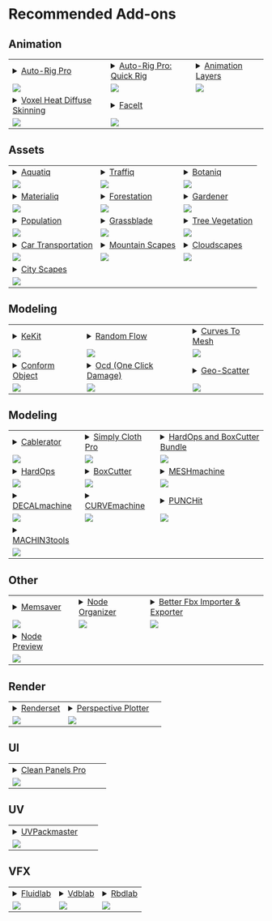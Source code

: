 # Recommended Add-ons
## Animation
| | | |
|---|---|---|
|  <details><summary>[Auto-Rig Pro](https://blendermarket.com/products/auto-rig-pro?ref=1462)</summary>Auto-Rig Pro is an addon for Blender to rig characters, retarget animations, and provide Fbx/Gltf export, with settings for Unity, Unreal Engine, Godot.</details> | <details><summary>[Auto-Rig Pro: Quick Rig](https://blendermarket.com/products/auto-rig-pro-quick-rig?ref=1462)</summary>Quick Rig turns rapidly any skeleton + mesh into a full Auto-Rig Pro armature with controllers ready for animation, including weights preservation, IK-FK generation, animation support.</details> | <details><summary>[Animation Layers](https://blendermarket.com/products/animation-layers?ref=1462)</summary>Edit your animation or mocap data quickly using a standard animation layers UI and workflow directly in your 3D viewport with an extra layers functionality.</details>  |
|  [![](https://d1231c29xbpffx.cloudfront.net/store/product/126738/image/largef-42f6406879e3062550334fabb9c59557.jpg?Expires=1720168181&Signature=XFH9bZwU3UU47GeEfg4bN2PXWiMqpArsn5VxzknNDznd2XEf24xce5E1dBCh1mpBHdwCY6FcTsU5U7yHkcqSILgRcENP5cJj-wBESjJvsUpO4qE8mX9ufXaB-szNdrk~GqhsOXA8ytzj6zoBD7knl4Ok8mVMcnqxZnao6zE0FsjxbRssuVi~PWVPUwZJ5Pns-xIU2opro3ogzw7dQkeUPkQITCthqXGH~u0d6TFlC4ac~MZd9i95ZVEwuU9Qkg4Kk3oPhSCTBdJ1M8KZFNekzPIujlhxR2vt8Wg0TrxO4N2FozUlHK3r~yM8HKC4b6ZnMIY0dCZH200yF2dSDtOMiA__&Key-Pair-Id=APKAIN6COYBF3ZQW7OQQ)](https://blendermarket.com/products/auto-rig-pro?ref=1462) | [![](https://d1231c29xbpffx.cloudfront.net/store/product/161882/image/6cd57bacdf890691c81904aa7fe63256.jpg?Expires=1720168183&Signature=Qjf2D6RKn1yLtr6EH9CAwmfj3i9h2X8i~o-uLu6KZW3pkoyhjVsZvCIWsyrpwPe7qv32xBrgHOO30yy4r8uAR2D3tfFN1bSnWIvmFWGaUT7kzJ2Z44wdGTuOdTQbkLiF8hU~KH5Xjh4LWKt9HPbv8AeB1-RVkxR2jCVZn4Fg6pPy1JEc~9IiTDHrzVS8tb76vYgLZumI776GqEmkMPh0F9YCzhlmW0lpHSgF68OsaesLop58HofZQwnr3CTsZE2ROhiYNGGdI2iQOHTEZY~UhPm2R9xqw6hLTMDUSQefvWRcEL5tCSsbMX9eks8jqj2hsmLJESYh~bzs1O-3pOhgLQ__&Key-Pair-Id=APKAIN6COYBF3ZQW7OQQ)](https://blendermarket.com/products/auto-rig-pro-quick-rig?ref=1462) | [![](https://d1231c29xbpffx.cloudfront.net/store/product/158788/image/49beb35ffb5efb627c7933b5aafd671b.jpg?Expires=1720169700&Signature=D8jtTo4CdrKAZSAZwpWTFbAMvWreumsCylemwK8J7MuH8Ms9IwtIBPWHJNSX2B8veQTxzAOQMlUR42nXjqyFLkiGtnpmLutLHnfFSIizzX6d~PDe9WkAiV1fg3Mvi-AOBEAm4-f6Wu~qUbpDCg-3DXfzZxxl1OTyJTXfssVK2uWDBRcQZ0BJrc2M0qqWRH68dKfH4iFtRqoJTqyssqfUKo3yCcTkma0i1rr3~baB~eDIddeGi2QuKO0tBAOE3hrIPyCrCUxHqVaDg~8y-gEk7SQhdY-BBUdAZwY3VggA78xv4mdR6PTgoFQIJuQpjS15BSctlW1E40t9RoBWOWqI4A__&Key-Pair-Id=APKAIN6COYBF3ZQW7OQQ)](https://blendermarket.com/products/animation-layers?ref=1462)  |
|  <details><summary>[Voxel Heat Diffuse Skinning](https://blendermarket.com/products/voxel-heat-diffuse-skinning?ref=1462)</summary>Skinning add-on for generating perfect vertex weights.</details> | <details><summary>[FaceIt](https://blendermarket.com/products/faceit?ref=1462)</summary>Faceit is an all-in-one facial rigging, motion capture and animation add-on.</details> | |
|  [![](https://d1231c29xbpffx.cloudfront.net/store/product/151551/image/largef-2c817681401660b6e3b02ff9c49c9e70.png?Expires=1720246915&Signature=hryTGbx~9LROzoMu~A6F9GHtbotQWGPtnMaLl15Mz6sUayJ-QYHPybNFdOoV8k4DDAkySSvIv7NXRIeYcCFelL37rOYgpiBulesedOoSbHZOvQIyISLUtvuG7ZRs4T7oet~W9-ornrYsJX7kD~mQJK9RZ72OpICnfFud~oNk0OK9dai8Qh5Cu6LYh7ZJ8GZTZjUJ-riNI95gqsUnw1BuzvRVXimESV6-Wj71Ieg1PVLeTdjujnZoBAKeLBp66EN8~pPiY8OLv3~qGumMx8V63OhuGzLpx3oN1f112Idt9nUEVQqgbkO3yJCxxqn0IMSNo-mevUYQ09w6AwYAIRoy9g__&Key-Pair-Id=APKAIN6COYBF3ZQW7OQQ)](https://blendermarket.com/products/voxel-heat-diffuse-skinning?ref=1462) | [![](https://d1231c29xbpffx.cloudfront.net/store/product/159940/image/e84f95ec14293d6f9bea45296f4a9971.png?Expires=1720417792&Signature=NjXQBMMR-geu~evnhGf--PmwFI-LqQ4NqQwfbEBE2VLeypKl0M5xt2nfnKNP4Q2xPRGwVCaOJQcnDYwpOtiDbhEDRCaM1OFFjiH5VTsw23dodO96aJlZnVi-q22lpNegdgmwwgYH1WKcHoX3zsaKjpPknU9O7OAosl8onsbUbrXMWLF4AvTRwlGzLgMWWnC3PJNTDCybJWPCLJgw6IxF8hMDOw9kLM6Xo0l6V2loc5QzpNQYBixf93CojwCL8gqPsy35V~-NnpPAoT-ptZmBvNeFydTQbIZG6xNU8eh1v4DRe0C1YwQhTf0iCqS-kHvcre-JjXYeJx~yYq9UbAoMAA__&Key-Pair-Id=APKAIN6COYBF3ZQW7OQQ)](https://blendermarket.com/products/faceit?ref=1462) | |

## Assets
| | | |
|---|---|---|
|  <details><summary>[Aquatiq](https://blendermarket.com/products/aquatiq-water-library?ref=1462)</summary>Add water effects to your scene super quickly with Aquatiq.</details> | <details><summary>[Traffiq](https://blendermarket.com/products/car-library-traffiq-vehicles-for-blender?ref=1462)</summary>Car Library - Rigged Cars, Contemporary Cars, Old Cars.</details> | <details><summary>[Botaniq](https://blendermarket.com/products/botaniq-trees?ref=1462)</summary>Tree library botaniq is an ever-expanding library of optimized & realistic 3D vegetation - mostly trees and grass.</details>  |
|  [![](https://d1231c29xbpffx.cloudfront.net/store/product/175272/image/c6f46049e682307dae60be266e2c6687.jpg?Expires=1720166901&Signature=Q2r1yI-mAiOxoohYTsirnUlQv3kodCW69xgavMWN8SrfRXws~S7DTiGwVDIp53RspactK7MerLdHl~B3SbQddNwItE41xkaet-ukSpbEsYatJscxKIsM0cVpNpcSCIdDi3Fh1l4WRM7Cr~79kK77p~RU~EW2TTMl9nTNShRHrDsTdjcXVgypOiXfVbo0iMd3SbrjpxD4Jpodz9hDpQ1R38ljk67jU8vzox5W~uz-jqgUo0MCMs1LTVI6-UKnHEjhPC3UmdZhYVmNYNH7LoNMu-qtntEZaaphvRp0kilPRIu3920kWwWzYsb-DycLtuUAEZ6WldFs3~QfsXF-eQDFFQ__&Key-Pair-Id=APKAIN6COYBF3ZQW7OQQ)](https://blendermarket.com/products/aquatiq-water-library?ref=1462) | [![](https://d1231c29xbpffx.cloudfront.net/store/product/158971/image/80eb8fcd651118ff61f143eed3fd5e50.jpg?Expires=1720166903&Signature=cYLrmi-dLv-rkUKk4HR5CFt2L-myBz2Z1bANoj4e7x4QoCoiNBy4-VWO9qtPe~~4-xCbabnVzhnYGQlO0hMF8xH3d~a8learFtxfDaqPkAET8b~SSk4HGBJp-WPYMqFZVorlZhK9bx94cO-QsTQXH1XbXLQlunq7ZB119KaMxm4waNr5Wms3egAX4QyluMUK4XCTEZ53RbQMZ~VMvU3IhatKto0CCNje1pzcxKntRUt1kGC168mnl2AoYOUTroJQkJivYjPzBXlmcrBy5r-BFzGAywNmA8BxnEdfCnAV2DED3qhtPyWp4jerxGdg9gys7F01ImR~YEq0Sj18oIUWIg__&Key-Pair-Id=APKAIN6COYBF3ZQW7OQQ)](https://blendermarket.com/products/car-library-traffiq-vehicles-for-blender?ref=1462) | [![](https://d1231c29xbpffx.cloudfront.net/store/product/155360/image/b960f6328863c58425eb7c365e6fe000.jpg?Expires=1720166920&Signature=BWHHGUx1jHjNVU~MXuDavMBuR~Ri3pO-HlZNPzqOVC119Ed6HCBkz0Mdmw~pa65z8zCc~uymkVcdIjIZ7NbJtWIUNB0vV8pYIWidbeQZJWxU6qw1d8tGiaYMxRpVcg83NOxA1RlME9khwtKWXAIiJGjXaHMmRGVoyGs2oerDeyR2L~h5StstV~qvCiDGdXK6z70X4K1HBt-AEIV8DS7oAVkoA5no6qiDRlxrEbBHurYir102VM4bp5ruv80IsaDbfJGRv-b6OyRF2Sq-2WMGVZJgCwPxm9GRsLTq3sK~5H7hLKrTr4PIS8gH1gPCmWGGrWHnlkuVZ3geA~VmKvDvlw__&Key-Pair-Id=APKAIN6COYBF3ZQW7OQQ)](https://blendermarket.com/products/botaniq-trees?ref=1462)  |
|  <details><summary>[Materialiq](https://blendermarket.com/products/materialiq?ref=1462)</summary>370+ adjustable materials. 12 categories.</details> | <details><summary>[Forestation](https://blendermarket.com/products/forestation?ref=1462)</summary>Forestation addon for Blender is a production tool for designers, CGartist, archviz artists and many others. A large selection of 3D scanned trees is available.</details> | <details><summary>[Gardener](https://blendermarket.com/products/gardener?ref=1462)</summary>Gardener is the new essential tool to create photorealistic bushes, hedges, and shrubs in 1 click! </details>  |
|  [![](https://d1231c29xbpffx.cloudfront.net/store/product/153769/image/14fb59e2ade93b80e3aaeabd758b3808.jpg?Expires=1720166923&Signature=QzVvHlErPTN5qrTa8YD7-I7TyCavydb15VFun89j9N85HSwLrv0BIzHTRyAto83wf-kI2yJx3aDCajkIuSHhJzmxMGyPw80meyPwD8rh5~yflMtsvpzSzhvqOzmN1HxvgF1pk8ftYOUunwG3sNpBSZNJh4aEfxXfpDpp6pP6zFUSo6-M9ItJuU6WeLhdzTHs6iW2-jVN7tp~qOLNZvcB3UPOwzCpcj6B9RW~04evUOUN7NAnMrJmAMYMwXc9XrSzKhelVU1z3OCwa16cqRRbztEVCs9iXG0MLJJNPdR1-GzosDqhib9M-m~7u9dbMnSPoK~~XQBtv8RHgVIBYKBz-w__&Key-Pair-Id=APKAIN6COYBF3ZQW7OQQ)](https://blendermarket.com/products/materialiq?ref=1462) | [![](https://d1231c29xbpffx.cloudfront.net/store/product/175397/image/367b9c421574eb611dc26511237bb8a5.jpg?Expires=1720245833&Signature=UH6~GDbUazEFiHzGrXNfMAGoHhrKOy53bL0LO1NqD1Gzh20n8yMIwi4z3CIV1dvZtck-cpF8cBm3xiQnqQT948pnHJCcBMD8xjnWW32ChQNDGRctgrfPgfmya65YMcrK8BgBFXeO7atvZamZjvkWnvt8nm2~BD77B3KI8Eh1FLI19-hbQTd-d6PacgA6BsSSBjsiY4JRIJDpyxcl9tU9wBwn3ZgnJwghpM5WhZppw2VwcShj6TtLpYwnTYdb8f5KdM69Z4Kg4JbW-VDFu9zXfGqbZNaiiJ04KRC31oFyxzf040WCQ~PQo56I33zbkBmmxIZEhcpThQ~6EyKjBNGGTA__&Key-Pair-Id=APKAIN6COYBF3ZQW7OQQ)](https://blendermarket.com/products/forestation?ref=1462) | [![](https://d1231c29xbpffx.cloudfront.net/store/product/171066/image/2ebb96cd68d45f02e6f8f91bc19d181a.jpg?Expires=1720245834&Signature=SqrkhrsBmVVq~jmhWypZ8BDFeziZmR6u7X1ohS6B2QeKhqgnMfd33-axaVQCOHBx~38~PTQka0RacxK5U4DsUCBSg57MAmL~Ys3XSDT8jmbSTebsKRQoz~iZgf6vM3Cms1JU20yLTHR6ewBZlKXRyETjI~MUOaes2Qxj3UZxsugj-7gNrcOmhB6Uqg7rqWsY~a1joZNpvEE90MyySR6-6kDOfbN3UznOQgkrCxUB9IDm7~I0WEjKZE93BY2VmJwTVugZ8bzHxlkP-he8gNBtVfiDQlsmomUOO2mLT6yUavrDaR17PIrqE07phtabokZVNR4fCtDs-LT5YioLBOEFXQ__&Key-Pair-Id=APKAIN6COYBF3ZQW7OQQ)](https://blendermarket.com/products/gardener?ref=1462)  |
|  <details><summary>[Population](https://blendermarket.com/products/population?ref=1462)</summary>Population is a Human crowd simulator for Blender. Populate your scenes in just a few clicks!</details> | <details><summary>[Grassblade](https://blendermarket.com/products/grassblade?ref=1462)</summary>It's a complete and easy-to-use solution for designers, Archviz and CG Artists who need to create photoreal lawns, grasslands, fields or meadows with ease. </details> | <details><summary>[Tree Vegetation](https://blendermarket.com/products/vegetation-tree-addon-animation?ref=1462)</summary>Tree Vegetation is an addon for Blender, compatible with Eevee and Cycles. It contains a big library of diverse and varied plants, trees, shrubs, tropical plants, tree hedges, ornamental plants, garden plants, rock.</details>  |
|  [![](https://d1231c29xbpffx.cloudfront.net/store/product/180114/image/e7c2248a5bc513004c45d2c668ac5e42.jpg?Expires=1720245799&Signature=b5E5DZU--Ch84Efac~YA7jPrVBEoIgNUVFXjMx8cMvhYk-vQVhprt7GrAFjQoFn4rB5Fk7s1c0-Z7-Z0p~cKMAXoRuQdXJGyAhF6dJQyOFW2uCFlNMnyPQ7mbxDnY9xc8Qi6tF4K9~8OoeMddVhGkpaCl0RsaKnmwgOmeIlyjujV-Sb-ivV72U~LtGKMiFE6u2ZxlBSrWIFpwiG2vzxhj9WsEYFEJ-D5aeYPh1ftW-MuHyRI-qsAmxwI32dfiRMyTnCjAOJPDP8JYGYncLV8ZQfG5ow8rTYQrCY07jsiakwzZNoT4SXUzpLt2PdlBYfO-z6a8OAb1FZk0iHkAerphg__&Key-Pair-Id=APKAIN6COYBF3ZQW7OQQ)](https://blendermarket.com/products/population?ref=1462) | [![](https://d1231c29xbpffx.cloudfront.net/store/product/168512/image/c64a641705e4ebaabf3842332ba5d8b8.jpg?Expires=1720245800&Signature=YCG1lSXtEQgqLRz~DK4BqZ9lb89jBYxDhczW4cF52qWTDvLsyf7uXY91kckplpcBuW8v4tn-2HqsVfJzwXiqnqGQ8pwnfJAC3A0uJ57hfF3YyR3OnbJy5A4v1nUOl-itXhUb9RTgcLXsL6n0JkSpBXK~0c4wKT6SZeAAOw3ewXXAK72AjjwUQe-00hxTecf3LYo4ApFvRwpsiiyy9oZJq5a0jWSxYAdJnxTEoWwtI3ItfS7yseaY7-NM-URRpvb7yR7Gn4X3BCUX0~tBSskg3k6c8toRoYS1d~rovHwca~9wRl8y8QpmXpGiwm~dgvpnvOausyWbokQmDTj~SwwHPQ__&Key-Pair-Id=APKAIN6COYBF3ZQW7OQQ)](https://blendermarket.com/products/grassblade?ref=1462) | [![](https://d1231c29xbpffx.cloudfront.net/store/product/163690/image/62f407c035f2b5f2320b2ba65b7638f2.jpg?Expires=1720245801&Signature=dWsOShv-rjfT0k6MmMZ25bid9AiIGXqUVbqwIgIUqhEGQapR2nJ0OytAKkwt0OFxS1aBpN~3TcwLYqsiCwCMo8di5gMsPa00zsvtiW23bE6WHKqi27376XtgdJLE4IOzwRR1V4l7OgG04g20otQXiC~wI4p0yfNwVg2rgGrREdp7QhAFwP02eOIiBgatMcz-ZgsPd6QFF~wKQcQfRRR45XUAPbPUrrIHJBhz67kp9VmOelDlnEfkw752PtusJyjIIBrqG3t0DgM0uLQ4LJX759lnUeHA6Kr3~yOxGLxqOt4vcYaKzk5ZG0WLjmCWEoJnIgJtOh3nIj2~INTe5RdAbg__&Key-Pair-Id=APKAIN6COYBF3ZQW7OQQ)](https://blendermarket.com/products/vegetation-tree-addon-animation?ref=1462)  |
|  <details><summary>[Car Transportation](https://blendermarket.com/products/transportation?ref=1462)</summary>Transportation is a complete Blender add-on that does not only help manage a huge library of HD vehicles and cars rigged on Blender. but also, shaders, hdri and backplates.</details> | <details><summary>[Mountain Scapes](https://blendermarket.com/products/mountainscapes?ref=1462)</summary>Mountain Scapes contains 152 ready-to-use 3D assets. 44 HD models and 108 classic models. They are divided into different categories to suit all uses: snow-covered mountains, rocks, cliffs, green and tropical mountains.</details> | <details><summary>[Cloudscapes](https://blendermarket.com/products/cloudscapes?ref=1462)</summary>CloudScapes is a photorealistic 3D volumetric clouds library for Blender in VDB format. It includes 18 categories of clouds and more than 390 different clouds according to the real clouds with explosion and more.</details>  |
|  [![](https://d1231c29xbpffx.cloudfront.net/store/product/160024/image/cf6f811ed6240e0c1338320dac018acc.jpg?Expires=1720245802&Signature=T-4J4olQ9B8CKX0pXhjXpfnFdbp-xHSK4cRETQKtixMm31-6ZSDRZWCrZYxvDG-XoSnQ2AE6OZOmLO61DINjApE7WBqxaqn941Z-~nXp3OOwgLGmY2GeRvE-rZ0I5Xx4ZfwyK8RPtFLuWNWCtKutC4juFtNnM0YNZIp3zv9ECEwLaLAmmHc7m1kUFgm71X~2ZfIK-SHaJbBA-CBvXpP8lszRjB7rctyf1QWwNRCu9FObhfDabcMiPLtCp77GyPkBsYckLL8HrX5SSyurPbzsMPUodUHxhZbThv~F3hySv65dPLc3RDgVgWffCySWPZg9gqDQwJt4syKEZ9NTV6o0ZQ__&Key-Pair-Id=APKAIN6COYBF3ZQW7OQQ)](https://blendermarket.com/products/transportation?ref=1462) | [![](https://d1231c29xbpffx.cloudfront.net/store/product/201823/image/10595059d1710bdbe055fb68ecfc1533.jpg?Expires=1720245806&Signature=UXs0abQo9OmOKax3JiTs9sRQ4-tQmG-lJiFPlhQn0f65DxocY0od9OgtgvLJgxBf8OCUAfg7ZG2Q4EZ6f4iOcPRfLTVjt~zl3Pj9K2rlYyk~npuqm6weVz2ouECgAJoX3fOPJbvYh9RMB4AmMkrY8DfB3tBWNcdc0QeH8of9XH4EA8u9HW8vr90LLqz3zQWn1AHwv0zZ5QNGfVe8Oo1KHMBCVYG8XlEryIrUEEB7Y9PKUupjLbNRjFLqLM6VuTa8NQ89Ik-E8uhEmbVAapqGIeRavD~39rJ78fCiKdQD7m8ThGiZkn3VBhb6RXQhBhO-7dcaYIECpBHt6KElPi03ZA__&Key-Pair-Id=APKAIN6COYBF3ZQW7OQQ)](https://blendermarket.com/products/mountainscapes?ref=1462) | [![](https://d1231c29xbpffx.cloudfront.net/store/product/187472/image/402438c64f146a99bc78474440950a90.jpg?Expires=1720245807&Signature=Bjm~MSeLI1HRlzww-ojl0bjn3k~9BTfpmXLJEsBKxof-48ZPU2oRCP2jZGHjOwv6k3Mi6FbjgMLRzd0oGqdbNIdNbbuODFuISdVqnh54s4eYMMv89jxMm3xock5DPi6F623hAs4fg26B7svdVMMc22d2BxGSqlNXe9ztGZmsV-hR8vNCQ9AMs4CzkdDSN8HXM43TEo9Vkp0yEDHZ-HhwFzG~3W1oJdAqsGmVMNi4E63Ivu4qQuRMIkJ5URzHTDldNgwWD2NY8DAzKKA0VV9XAE8CS-0OcpIHVXKHLG9F~3jQAjiJBfilfBwKzmaHLZdEiWvMZcyjXXNmusRsxUUvRw__&Key-Pair-Id=APKAIN6COYBF3ZQW7OQQ)](https://blendermarket.com/products/cloudscapes?ref=1462)  |
|  <details><summary>[City Scapes](https://blendermarket.com/products/city-scapes?ref=1462)</summary>City Scapes is a library of 96 ready-to-use assets. Click/drag into Blender using the Asset Browser. Quickly create a realistic background with these 3D photoscanned assets. </details> || |
|  [![](https://d1231c29xbpffx.cloudfront.net/store/product/204193/image/c1bd817d73f8e5887f23b34b4999224a.jpg?Expires=1720245952&Signature=drgEi3eN32FpQGVFb0UOwTiwbm3lXEv3cQP0jAhDkXU7aqHwuEEy6Vf4fD7rOXjzgQfCAsnNIMLkh1B7~esi~~XaT6w672eYX0Q0~XCcA-P-yER8da1QtuEo-WPvCE4e4p2O-a8AjY10tH-ehBI4N4AUsmsBkXjSTal1zWqTKCJWZfQ3amkaSlOGhdFCwd7lrk2hVq~rW7HFk~~QSUzSYdqhZ5iw3-3-e576GwNEwvZA2mVB8iUHVCE2nNL9KmO6lHvmP0aMxoCQMAZ3i9qv0XNV2mFPIiXpoXfvqwd8~OxMbpTRAgo0oqNR7DfDyFcHKo0SrZZsejb8R8l8QOKg-A__&Key-Pair-Id=APKAIN6COYBF3ZQW7OQQ)](https://blendermarket.com/products/city-scapes?ref=1462) || |

## Modeling
| | | |
|---|---|---|
|  <details><summary>[KeKit](https://blendermarket.com/products/kekit?ref=1462)</summary>The Add-On provides extensive options for customizing & optimizing workflows.</details> | <details><summary>[Random Flow](https://blendermarket.com/products/random-flow?ref=1462)</summary>Random Flow is a random mesh generator designed for fast and easy hard surface prototyping and concept art.</details> | <details><summary>[Curves To Mesh](https://blendermarket.com/products/curves-to-mesh?ref=1462)</summary>Curves to Mesh is an add-on for experienced 3D modellers who need to create mesh surfaces from bezier curves.</details>  |
|  [![](https://d1231c29xbpffx.cloudfront.net/store/product/189978/image/3b5ed871a20cc514b9dc7d076b5927d1.png?Expires=1720246613&Signature=JUIAWvnUp6Zmke57JDAa6UdXjXxddSAfiT1Oxm~vuvB5pB3udlWNDCEme4D6nfxjanatXQlImKk2NAMdt8dGBOa2bgoFh1q4zo5uKpRwp6u-vwp~m2YCwRfP3lG1BOh2Nye30Bj7mLXywqYdTJre8oCQQkfAhNz-kB8AZHXTK-1dd3-pntk9BKHBBwD1wJr~5nAXBSRTfyS8n2Sz64JmW7YmIs3Y9yPxo-2cvwb4t0y9RPrRhr2zJT7G-SvJ4pN2NHKtFmPyJIWb4Rpi0OBELBqVCwNN6Rebe8eRXTD5NTPfsgMTgRYQ9rNAIzPbE2C8PR9Hide7g2yHuss2ilJ6XA__&Key-Pair-Id=APKAIN6COYBF3ZQW7OQQ)](https://blendermarket.com/products/kekit?ref=1462) | [![](https://d1231c29xbpffx.cloudfront.net/store/product/169473/image/4b4c01598e1e4271a4167d8b2055f4ca.png?Expires=1720246818&Signature=MGdBkbUMQAPZ2unEl3h20fwetoIeZ5Hvrmj1-Zo32HwzwKxXY38cckr0nwzIjjLm31lJ6VbKVDYpYFur7eHFcTX8kDKbCNjymUJgwmpj3PH9laE8oJ9mxKTAOdd-ycFgooOMwOXGeXdAmv3cBWGhdA75zqeIvBD-hG3gTo-v4twvZ2gSlJALC4Ag1GMruyigToX867K7TLipfUSO0c69sSD3Gi3q5ysu1zdaP41xtvwV-0nPSe-obc6DTcb1SE4M8S-NQY-glCQBmDLBw2fY1VZzG21qm0TPRKO5cxR5pMGpDOPfft9Aws5YtCa9oopp2Lnxicd7C2CtsAPpSRJXew__&Key-Pair-Id=APKAIN6COYBF3ZQW7OQQ)](https://blendermarket.com/products/random-flow?ref=1462) | [![](https://d1231c29xbpffx.cloudfront.net/store/product/152072/image/0d3c0f474aee38d1063bbfeb4ac5ebb9.jpg?Expires=1720247320&Signature=dhhylwB9w1ZhotCRU9k04-oshfHn79OQAThZYx3lxeEPlrkIDjGF~0L2QACdh3IrlKZQypR~nGd2iGQGbK3jxC14rWRixIk8939j2f2V93S0B4upRK7jjYzPSPgG6tYy-1r~3KUusbZOmniR63MoXvWEwnC3QDejbX1S-J53YHWw3JmNDjFRX~mU6ypQgh1pCG52dRyqssB1hiUWge5PCAEuxEOFRmOSMYTC4zT83dXqRhhAnCX~PkmCWuDDLg2trChKnmeHl9d7eoLsJ2~TYXj29MmljK83l9xM1mRBZIyWbfR~qooQvd6q7U3ire2pfgI0yYhX1bkhtJgmzK4wJw__&Key-Pair-Id=APKAIN6COYBF3ZQW7OQQ)](https://blendermarket.com/products/curves-to-mesh?ref=1462)  |
|  <details><summary>[Conform Object](https://blendermarket.com/products/conform-object?ref=1462)</summary>For any 3D modeler that needs to project smaller objects onto a larger object surface in one direction.</details> | <details><summary>[Ocd (One Click Damage)](https://blendermarket.com/products/ocd?ref=1462)</summary>This ultimate tool adds realistic wear with just a click. Choose your model, adjust, and instantly enjoy a highly detailed, lifelike asset. </details> | <details><summary>[Geo-Scatter](https://blendermarket.com/products/scatter?ref=1462)</summary>The #1 scattering add-on for Blender.</details>  |
|  [![](https://d1231c29xbpffx.cloudfront.net/store/product/169912/image/677cfa9f306d46e931973c3d787fba84.jpg?Expires=1720247325&Signature=jG91CYutmnKJzXU~GTu2xUbCTVyvmManXNA4ihu9JCCmxqj5ZzS6bRQPcgMcjfwJesNWEhjFMR3V9l1IYiQHVVpCtYkk8fdpqLZOzgbHP~PqCxtByQ5zOFmaIaU4njeeNo738ufJAhRgwIQnx1tJ3HkqaBssbcrgTDenPaMxjzPgdq0cpSrIx4D6C~LQlRrN2PTY~1wJCfyZTkh0NrfjpOAn-BqksaHmRnkYOup8u4w0ROw0xsYyor3DNYo4Ynk268~gXBOfIcHUgKXjlW0iM3me--HsFYfapJBV~ljNhFxlCcMRAq~nzW~K4aSeXMQkb9NpSg-AgEOg80BtVNZrzQ__&Key-Pair-Id=APKAIN6COYBF3ZQW7OQQ)](https://blendermarket.com/products/conform-object?ref=1462) | [![](https://d1231c29xbpffx.cloudfront.net/store/product/173794/image/f69bdfca9c9a721f08a949a586c1c1d3.png?Expires=1720247711&Signature=fuQPIr1y~wS3Q~ExR0mq2D~dJDBouK85CXyg~5pCDaJNFUITB6zEhi~1G1Jezqn30T0z3AuoU3o4WXhGbQcFpyi47KfWBKMwyMTbh9Ci0OldazMGOqM90EmIWmNm0PZikGyX9WIXbqqIWRhHihDlWoOljNI8Tit3JfSCVl6me5Aid3L6gRgPo9cFCICjbXJvrJsQ-SZRZqEdjrlj-WvjPOioQP9meFsJ38v1r57-ExD7NRrMNxayL4rrYefpyzM6DC1rDbqBXrgLtXETvtqkDhdbQ-Obzwgr5ErZUS5PKNONuhkpD4bjEozFAHdNM2pT6ir2WNdACV0qf8lQipiepw__&Key-Pair-Id=APKAIN6COYBF3ZQW7OQQ)](https://blendermarket.com/products/ocd?ref=1462) | [![](https://d1231c29xbpffx.cloudfront.net/store/product/156436/image/1a334d3ce44a9b97293b4c8d932b33a0.jpg?Expires=1720417983&Signature=EJsSqRZC~uX8XoCKmR5IoK0NJwXL0OFeFeAz4CGNV5-GCuYRbBDAivF3o3-2QA6GnGQ-TPJdmpRw~BNaUchPfXs38HzKUbZI0Nelo-2o0ilgiuO3KuCagIMC0tuenlafouGEMzD8VVzEkG3BpYnfOYwSR0yh6FRGAmcsE9zMiATKCPsIdPbxnkIWjSR5r52y1~8YejJQfF7Gz2TppFKSP8NF2U7cXGaawWVco4xMOgm-QUgJd2RQP3bTuyNOiXvdV08caoFtfYiBoP6luJPSFvEqZd-kJL01DeGCl-TCdNqQKlUjRV7tD6hfKvJExNh8fSZWWo2GBqVldU00Dd2KpA__&Key-Pair-Id=APKAIN6COYBF3ZQW7OQQ)](https://blendermarket.com/products/scatter?ref=1462)  |

## Modeling 
| | | |
|---|---|---|
|  <details><summary>[Cablerator](https://blendermarket.com/products/cbl?ref=1462)</summary>Cablerator is a tool for creating and editing hanging cables.</details> | <details><summary>[Simply Cloth Pro](https://blendermarket.com/products/simply-cloth?ref=1462)</summary>Simply Cloth Pro is the must-have tool for expediting cloth-related tasks in Blender.</details> | <details><summary>[HardOps and BoxCutter Bundle](https://blendermarket.com/products/hard-ops--boxcutter-ultimate-bundle?ref=1462)</summary>The ultimate hard surface suite.</details>  |
|  [![](https://d1231c29xbpffx.cloudfront.net/store/product/159819/image/ed4010eb72d542c86f31a10b08220d83.jpg?Expires=1720168016&Signature=AYvhu5gM4bRzCgznhg987jR5a2JeMEVhMQh1lgCIX2feQkP0vuXQBIM732G9pIurjerqbod9V2gRBd3d-D0UYTFuYKJPsoXnuJayz6R5YyMYlrPxPaBv24ZKCUggz6742wW3FRbW4cgcy1p1CW2IsqlSY2mBycX44ViZbGb5pYA-8YJX5oJ0dAhFwOex~GHRgoV33KbDARERJPpfSJCUsI7j5E4xdf64mQXaxRPuGSboCv99mkMtDnATzPujAJOYhjTH0H-oyPZp2~pdT8bflq1~uSDGPLLnRbSudBuge2DweFGl4oTuLMiI4-QmV~UQC5gIYR9tZmoAeqsFOo7LsQ__&Key-Pair-Id=APKAIN6COYBF3ZQW7OQQ)](https://blendermarket.com/products/cbl?ref=1462) | [![](https://d1231c29xbpffx.cloudfront.net/store/product/157700/image/12e2f65ab9bed17d7df19829ee882214.jpg?Expires=1720168683&Signature=XaIH4G7chmXcD0~YqynOZowFzGBSKew6BSom2ZodEMjfTq~MMXDwC0phIxgo5zuouPU7KDSCKEJzLIHq-o50LOqSf9mw8cVMtfYZGu-niOZEp1DPn6v902wXhYDHRCnh7a-42fo5WMf7OdxT0MlFC8OFOLVpsq5vxu2DqsimxSg-uhrNr7qAhd16VzegAwIksF29EGNmiMcrTmSegSEKATpK108Vn9rF725RjdLv9GfNDmg~Z9y8ufG1Q-x1HC5vVIOsilUrdg8T~9iwZ-8SvHm~BBjKZrWFAhjEKdujgaNskMaIm0lGk8BF7HYnZFqr8oFeoTA6sZ7oga9x7VQYDQ__&Key-Pair-Id=APKAIN6COYBF3ZQW7OQQ)](https://blendermarket.com/products/simply-cloth?ref=1462) | [![](https://d1231c29xbpffx.cloudfront.net/store/product/152952/image/largef-752ed9a6d26ee269a4911c796878ba42.png?Expires=1720169229&Signature=F4oUM8l1b1PtjG0qzQKumUHgRR08bntLwkDEDpdAMeJRBGtFVneSDCzbxRNB8KV2ioL6mk21VZxFT~JxWbjnVzP4BHacJkNjOXsZbbBAHKC16xXYDnH9fgB5D0l9nser02lFzeWuW3AM2Ydb9wSvjqPZyT2-VHfkoFF0Ciq47q-qVLLZpazkGh~A619U0HIkF6LbnBWU7ZQleAGPZsT79wk1mrOdI4fz3cNHUTeqgKzm-rqLf7uvDNJBpDLqj9rRbb2ko81kPeH6x8bpB-2X1lDJOlinN15Ippq-upVBvL1PeauoiF0bxjcG2LeTGrL13UxYjGqmQnFq7q4gJgh0Og__&Key-Pair-Id=APKAIN6COYBF3ZQW7OQQ)](https://blendermarket.com/products/hard-ops--boxcutter-ultimate-bundle?ref=1462)  |
|  <details><summary>[HardOps](https://blendermarket.com/products/hardopsofficial?ref=1462)</summary>The number #1 hard surface modelling toolkit.</details> | <details><summary>[BoxCutter](https://blendermarket.com/products/boxcutter?ref=1462)</summary>The number #1 boolean cutter.</details> | <details><summary>[MESHmachine](https://blendermarket.com/products/meshmachine?ref=1462)</summary>MESHmachine is a blender mesh modeling addon with a focus on hard surface work without subdivision surfaces.</details>  |
|  [![](https://d1231c29xbpffx.cloudfront.net/store/product/100308/image/largef-e047eaaab7d686a70de63123ddac3a0e.png?Expires=1720169228&Signature=XyaSU2x~530NBlS8Mu5-lV3Qo~mwvClo6okIfyoX-dXRkuDHtKzgzA2GFGC5rDuQQ5~UqHGniNdZHmG2o2D-SBk5vqfpIKWk8Kg995eqHqy5bmo6q7V9ZZMIGM3Dw1PtVKRQDXpbdsLagctHKtM~-GQLcvQQcNWvPvbZOwJonuC04z-XOhAxXjy~AdKeRTMugutYzO9SvwTlTJoOOTlz1lQYDMkVl3YdjVb-2QW4m9c5c4hdirySwJpYfrJoHYPxuqbZCQwr7BKWkQRffow7RCyhacmNCKyf3h1x~kHm7xzqYby8tQFxH4-68x4ScoKxGB-pmFNu68Od~cCZondhCQ__&Key-Pair-Id=APKAIN6COYBF3ZQW7OQQ)](https://blendermarket.com/products/hardopsofficial?ref=1462) | [![](https://d1231c29xbpffx.cloudfront.net/store/product/112542/image/largef-d2bc93be15da27645cb282ee7fe299d5.png?Expires=1720169229&Signature=XGkVLPGqSYbdY3GTv6IVyWBTjaArZ3HNiYJCVkuMScqumavChjwnr~GO8-lsRCC2DJAoyap~ixZfPUUM4uBy3AUiylgD8XiGah6Te464iPXY2JtX2PC~yp4ZJYYCXd6WqazZ7i8xTlaj72B8IyCDbtUjuQcspKFmqXMW1G6iNbUDCaKIrRjbBSd1oqzGCV1-RaVBN8TUfIUfxGqJc8udQwa58o9d~vKlnK-GcPjP4CFjGgvi7zn7~-kXbuF68hRWxYcwKWKN~KjFXUs34Cz6d~PKkAFVrxo87r4Vesq7FKqcVZKsFnYJQhORthmfXNrWiX2ce2aSHHGKvrx5ePaESA__&Key-Pair-Id=APKAIN6COYBF3ZQW7OQQ)](https://blendermarket.com/products/boxcutter?ref=1462) | [![](https://d1231c29xbpffx.cloudfront.net/store/product/152364/image/8d114123771afffb69ad61e536a4f1c5.jpg?Expires=1720170146&Signature=DjLW55mK38ae7wKHuSeOg0~YyrQz1oHtjJcqQgzbVFbMHgUj-Mh0vZKqMUB~MwuH7644CCdhSl4kMz044Dn~E10spqG7GxYMJ8gqf0AhHLintNm6yzKZS18DdOeMmLEb8arM8Dk-QShk~bvi~o3bzIM~-7ugwO-hP5nUJCazvRGxBpzcSjPqZ2LIKzYDefhQATOGh-iwNfndlBAm6OCTFOPGk56tYAp~LzgCJo42J1Dv7Au2SllYFwWdRDv3g3Am9f2k0xLUyzsmG-Kul1x~g~2GYwHc1xG8v-A2iIjU0mCpoZgIZY2qVspWUzQtq4AtQlZgfhrV2HmeILRIFmpWpg__&Key-Pair-Id=APKAIN6COYBF3ZQW7OQQ)](https://blendermarket.com/products/meshmachine?ref=1462)  |
|  <details><summary>[DECALmachine](https://blendermarket.com/products/decalmachine?ref=1462)</summary>DECALmachine is a blender addon, which through mesh Decals, allows for surface detailing in a very non-committal, non-destructive, UV-less way. As such it represents an alternative approach to hard surface texturing.</details> | <details><summary>[CURVEmachine](https://blendermarket.com/products/curvemachine?ref=1462)</summary>CURVEmachine can be seen as MESHmachine's little brother. It aims to make POLY Curve editing more flexible, and like MM's fillet toolset, makes working with curve radii/arcs and non-circular blends essentially non-destructive.</details> | <details><summary>[PUNCHit](https://blendermarket.com/products/punchit?ref=1462)</summary>PUNCHit is a dedicated, single-purpose blender addon featuring a negative manifold extrusion tool, that attempts to work more reliably and be more flexible, than Blender's native manifold extrusion.</details>  |
|  [![](https://d1231c29xbpffx.cloudfront.net/store/product/151196/image/b16b93ee0ae4e0392138f866e9f20079.jpg?Expires=1720170147&Signature=Ymufd~51mffC-whIMO0CJvF2n3Re3etZjLJ~W5XlbYTVT0UI5k6uoa5-6V40zqxXcKAa2lRmunnFCLeza1zPJHTKHmxocwfXyXA~33~wTqE9LmGmZyoecBqhdBiiHbf0fZ4aNmzmKrDA0a~6cQbD605bBjmcoQuA0b3mVhE8hzdgOXrb4duHbR0d73prS2p~6Ta6IocRs5hof~XmmB8qrvUed~3TwadpgJhKWO486AfIgywCjPMot0lQigD5XAATNNvQ5E-LxBxAyOLK92~uZqrsbRQVmqnzijs5eACfeqPkTxXngNiZCb9iD5SVIAdlmoPp0wwdtAOtz6jEVVXbOg__&Key-Pair-Id=APKAIN6COYBF3ZQW7OQQ)](https://blendermarket.com/products/decalmachine?ref=1462) | [![](https://d1231c29xbpffx.cloudfront.net/store/product/191858/image/ed214d3afee0ebdac713575a208f44e6.jpg?Expires=1720170147&Signature=WFYZwOUMecQxuOmZmnvNcnoIBy8dUM3TnacAEEQh3J5VGx3P0SlzjZBSnuFJ1YyK4X0gmF829uT2hNCv2F8-BDC~T5H9l2gCg1EL8yNEg2-C39KYUu4e0T2IMCCBcegkTli2GEnJa273h7FgrR2~5kFuefEIbIUbjcjUvDfZCCyzy02YaGTJ927DoeF7FBSXqVLilv6utpY2mQCSR8qGhHI8JkpTpilUtC9i2i203OrqgeMzWKg7r2cCvlM4VXsWk-uQtZCQtPepeI-elxBbvKPJfAIWcCzsRJ8jWQKK9UEZJIlJEC6sDD~Pf3vtnErWRDznNQ8FKFtPDHupqyPyLw__&Key-Pair-Id=APKAIN6COYBF3ZQW7OQQ)](https://blendermarket.com/products/curvemachine?ref=1462) | [![](https://d1231c29xbpffx.cloudfront.net/store/product/174491/image/db92f4d9d213f7c1b93f5ffe2339ce1d.jpg?Expires=1720170148&Signature=X6JwRKLqKfyscsd2pRbltwdcsvvLXDy9tB0tfIZN02nT6yf0wQMrZGxZ0624if9bk6685xvRcPyq95pFNbhAtndbcYP6HRWSHjWVUvvrJMe0SAk6FLznoCWbhXJVEZMD2KyG47tkdeh0jTi4mYl4KXmcEgzV58BrVNmOkzDPDUvYQqIVzS-L21kahfbQ15cfQ1xmM7Xpq7lhsw3oURkzalRxYWAKzpB92xAMu6f3WHSjzI5JyNkcbP0ApEfpncXWIaB2HY6jjF0jPih~oQTaYhIzU7~uapfSyCfY-iiR0IVstCe2kW~0JhncKiCyy47z8pe82V-bp7~pk9rPcJGM6w__&Key-Pair-Id=APKAIN6COYBF3ZQW7OQQ)](https://blendermarket.com/products/punchit?ref=1462)  |
|  <details><summary>[MACHIN3tools](https://blendermarket.com/products/machin3tools?ref=1462)</summary>MACHIN3tools is a continuously evolving collection of blender tools and pie menus in a single customizable package.</details> || |
|  [![](https://d1231c29xbpffx.cloudfront.net/store/product/153574/image/8cd05c6a57bb00eb49dcc97656d4e514.jpg?Expires=1720170148&Signature=fUcKWoPIeoBtqNtIIblz05ZL1BQ9xC9qbTHutiqzkyFPVvFs~4YYFVGXdPdckeHo-O4tOY4GwTLlR8gqHa1LhculKUxnVb15KS9whg3fa02EZSenWk5~2c0JgnQlKOyyTkTsdpQsLAmpelFwgSziy2tga0Nr5efXW1x0XzCF0DayyIDmCf-luASx83Z6tUGeT~VgNgYEXMCFo8F5IaJOikLqKg61DYX92HF~8heh6CP2NzsWYuemzwP6gxiJLkTyvubEyHZvauuu~WJDlxY~Xkd2TH8SI1fQsKndIzgySn3xP1uo3O2976bUHbKX85Sp82MiBuSz8NbQAfqzSguELQ__&Key-Pair-Id=APKAIN6COYBF3ZQW7OQQ)](https://blendermarket.com/products/machin3tools?ref=1462) || |

## Other
| | | |
|---|---|---|
|  <details><summary>[Memsaver](https://blendermarket.com/products/memsaver-scene-memory-optimizer?ref=1462)</summary>Memsaver is an add-on for reducing scene VRAM consumption.</details> | <details><summary>[Node Organizer](https://blendermarket.com/products/node-organizer?ref=1462)</summary>This addon utilizes our unique algorithm to automatically organize your selected nodes.</details> | <details><summary>[Better Fbx Importer & Exporter](https://blendermarket.com/products/better-fbx-importer--exporter?ref=1462)</summary>The add-on is compatible with all FBX versions, from ASCII to binary, from FBX 5.3 to FBX 2020.</details>  |
|  [![](https://d1231c29xbpffx.cloudfront.net/store/product/190202/image/039a1e72b797574f1d5d980365fe259f.jpg?Expires=1720166897&Signature=HkMcs-VXXuD0faoFck1ks8h0QURYdkdT9NXwZ9TIf56K~V~r0Up~POs4ad34PhesK7k5OS9YUCIU0m~2-qd00~WdtlloBrW6PZbhLORgTyMMCWygWr8-TgO~2NYd0w4mWI3VCr7wEvzxNjmnLBy7mGyMkfDplhhKsNRJ~3elatu-8qyTo68W1xbwHvZzcm7fnviWgE9124pZlDxPs6a9VB2sgqlI5ILVDA8l6MyrId6o9e0rMjAbiHrgnKqyY684UeaoqyZVhfO77f2nUdI0RcKOPFPFqX994S2qsm-OXY3IuQgmszMTzhwI1sOVFUm~QjG4T03grkmgDHpabXHvDQ__&Key-Pair-Id=APKAIN6COYBF3ZQW7OQQ)](https://blendermarket.com/products/memsaver-scene-memory-optimizer?ref=1462) | [![](https://d1231c29xbpffx.cloudfront.net/store/product/205317/image/f22f66e9fe48f13620133ddd6e8fab0c.jpg?Expires=1720168434&Signature=ebZMvfdXcI82oGlvy4~tLxGwPJlStea88-KaSgQwqTNJ4AYk3WiPgWI3bMAq5-WMWp0osTCG~PqoeT54DWAVa-LXymjHQ9cqAaY~Zlyow1Gwd63ED0Q~oTY258I27sZ9SfkzpvV5OvWv1imFKrL58wLDNyRK6mxPXn18kUnXqMEmGr63hqmKUXQGwVKfJKnJcKcPV1H2hruHqxEwzjYj22zGVA1UI9w2-L8pvYAFOsleeRLsAbZDr9RD2FpMouvR2o3nqGvMALQW9aJaQGjSzuGvZOUHziLVcwL7Qtl4lUhiDBydkpxShDtGl4IvI~nwjp1zhniWMX21YQ7dVSgBxA__&Key-Pair-Id=APKAIN6COYBF3ZQW7OQQ)](https://blendermarket.com/products/node-organizer?ref=1462) | [![](https://d1231c29xbpffx.cloudfront.net/store/product/155439/image/largef-9b75f8f57ddb5e5aa6523171a6076c21.png?Expires=1720246916&Signature=OjdBAMVM13YBmrNK5SM6jl3DiQQduF0Ql4Q0MleCmykChslROd~hs0Dmf-RlXWXp74UKijBj3Q4UK0X7RZakrXaitWhkR6WOYBb5Z2NidPmnNgKSNtELoKtMVV8GUCn1VTG5tIF5zWhsvII9avW993yiWQVJpJn6qVz-ZNjIJ2t~nqx8-PTrF2amcSGJ4wRl-B9BYzuQqUEZxWOoqp9bw3Haqe6WOOVj2et0CuixNo263XcADPnDth0n6N7qZGjQBKn1VhhFHx7sgtZRhIJdan9peFOfal00xTWDzNmRb~uWYnoWWcopmm7xy5raMMYI9B3mCG9EceGgXWAoX3HDbw__&Key-Pair-Id=APKAIN6COYBF3ZQW7OQQ)](https://blendermarket.com/products/better-fbx-importer--exporter?ref=1462)  |
|  <details><summary>[Node Preview](https://blendermarket.com/products/node-preview?ref=1462)</summary>This addon displays rendered thumbnails above shader nodes.</details> || |
|  [![](https://d1231c29xbpffx.cloudfront.net/store/product/165231/image/8910358a88d22add238761ad14eb9a95.jpg?Expires=1720247194&Signature=bJKuY73~~mzk0WihNfX8sMKhZjK3kKy8PdaJ~3KaZcd7c3uN2y3m7YGIpA8f2v9X88ovF4Rp3v1V1uszVyRcqlqwkhwv6PKDSwXtw5lBMFjKk2fiMKogf8cyJHw1haGl5VqRV6dolt4rFQTta4~Z7juL9ksOGnWHgsjibC1V4mVd136mWvix~mKqvcOtw7fJJhy4T3EFwlv236bEEK~W3c8vWof8jMa6tgtHHNPFAAvcc2h9C~G2pNkDog8ZzjDQzqjkTV9ZmncpSpI3YEyTAmB6Byy9up38-O6JyCLYt7yi8mNTze6DIAHOlQ-7UrhMXg4AeZmGPxW-~ztTh5wC2g__&Key-Pair-Id=APKAIN6COYBF3ZQW7OQQ)](https://blendermarket.com/products/node-preview?ref=1462) || |

## Render
| | | |
|---|---|---|
|  <details><summary>[Renderset](https://blendermarket.com/products/render-manager-addon-renderset?ref=1462)</summary>Change Render context of your scene with a click of a button!</details> | <details><summary>[Perspective Plotter](https://blendermarket.com/products/perspective-plotter?ref=1462)</summary>Match a camera to an image with Perspective Plotter, an interactive Blender add-on for modelers, architects and artists. This is useful for creating 3D models from 2D sketches, matching a 3D scene to a 2D photo, or animating a camera dynamically. </details> | |
|  [![](https://d1231c29xbpffx.cloudfront.net/store/product/159856/image/75eb50fbcf76612ead21ed542807f519.jpg?Expires=1720166892&Signature=KSJwWb3ZRSaygiiE-xoWpKaZtV9SMBc62RPrJRiuKH8jBQAU7S2vJr3aakfjqLM~tUHQiXAetKO-OIgXfUAfqvup9jW-st5f9eeZZ3R-5wZ35OXeqONuffXIepiDtRaJNiunwfDcSqRrB5x~CoRlcxepa7VMSQdX9CPjcggqQgkUn2xVGO3j1Mo~N501OqZ5bGB3uDQ0M2tOB6nEotItP-lelWRsh4FxNPrD2JdggffSQpwm3cWO0d0LmisvY~eqZSJJeQ5O3mLEB~GPwOnYvuXJyrrvgnOJENABveE4bhVXsdHEny3gvwAVQ7wSPvaxoyS061-fgaw3V9crKO9O2g__&Key-Pair-Id=APKAIN6COYBF3ZQW7OQQ)](https://blendermarket.com/products/render-manager-addon-renderset?ref=1462) | [![](https://d1231c29xbpffx.cloudfront.net/store/product/174724/image/da775dbaefdd553d335d076cdeb85a04.jpg?Expires=1720247314&Signature=iDM4QK4gywoADDVDcsg3Zww8NjFEUh1lI8GxmaNoENOwWKBB3svWp7-MacQ22oy58f0Vhj~cACtqhyAs4njpdX-v3k2vxLT~s-fAumav4iQSV4In-OT8QWDKK-wc2IZRF1za5R39JvkxrHsxYN~uWUvmGQj9yrqduo516H9be0OcudVjdRoIqU3Hp5c3jtRWJcD9FQP6-o23ReZrzJXhUx~~SxAdYfOvDyAn4RPYiH7Q4SX1s9w0bV1Yf9hkvPx~ptxiNjL9njcSbuuMy62moqRlo2wkLPSqzzWEDAc-AE3vCDjkbaxe~RpplHkI80~Uwl4-7XckHk8YoSYtzNKd-g__&Key-Pair-Id=APKAIN6COYBF3ZQW7OQQ)](https://blendermarket.com/products/perspective-plotter?ref=1462) | |

## UI
| | | |
|---|---|---|
|  <details><summary>[Clean Panels Pro](https://blendermarket.com/products/clean-panels-pro?ref=1462)</summary>Organize Add-on in N-Panel.</details> || |
|  [![](https://d1231c29xbpffx.cloudfront.net/store/product/197790/image/2ce662e8fdcdb4a8c739505e32046b33.png?Expires=1720169830&Signature=bHjgRQYxTEul48BwqNI38hqIt66kZxvi4mLbM~e1aaL6-ijLcr8dUK7ibdOfwxlZ~aIugn8tL3C4ij5UIcyiQ9g23Su1lY7~NjKMI4br7mxWZHrTcaeaN7V~jvQavgn3SK3sj1yPaFuL9Rf1XmyHZdbGK2VIp1CLAZeP6h5urdqItWDev~tmTwSsAT5MgQxQwyRF6Wu-HUqVVB38CQ6xXq~nRWAzO2R4LZZTbZnYLQM-sqHrdzll-sxdPGWiEvAzMiIzbEPxJt3jtmgpu1BjH4HdbJVCZ8WIhO2N34qCcq24Rnqyr6xAnEIax9jCEgj1Yw-x2PPaUwE1MIPwj-uUZA__&Key-Pair-Id=APKAIN6COYBF3ZQW7OQQ)](https://blendermarket.com/products/clean-panels-pro?ref=1462) || |

## UV
| | | |
|---|---|---|
|  <details><summary>[UVPackmaster](https://blendermarket.com/products/uvpackmaster?ref=1462)</summary>Best UV Packer for Blender. Supported by the Zen UV addon.</details> || |
|  [![](https://d1231c29xbpffx.cloudfront.net/store/product/162408/image/48f69635dcf493c4d212a83faf35e8ed.png?Expires=1720168881&Signature=TuyjdeUvqGh6L~v-48coCxiYDZUvAaAxkbkSMGmWQMatxaKnMpD8e2C5Yiv4dB2xmWYxfsjmGNuaE-E5~AJlo-MHJKu6wY-5IvHdZkof4nMWmO3lAaOB-T6IiZxnOi8jO9o0GECFqD6MUVhCnVB2hu1DABPNfsPSDZvxwgFTr7ggURWPn1BfzN6RwC4VruIPxvYVjlyWdvGXtrxmuPWqYsC~WsxFVnJySOJGo7~olEJtmmSB5uU3rvml1BeEhgvIBvUs-blalJZtWBOvwG2fD-BzWbCMhmhhmKpflRprRPzClecz9fcOUVzYBao7UDcmRd3L1UtB0tNOQIjFcCi0Wg__&Key-Pair-Id=APKAIN6COYBF3ZQW7OQQ)](https://blendermarket.com/products/uvpackmaster?ref=1462) || |

## VFX
| | | |
|---|---|---|
|  <details><summary>[Fluidlab](https://blendermarket.com/products/fluidlab?ref=1462)</summary>FluidLab is a powerful tool for generating realistic simulations of fluids, viscous bodies, slimes and other fluids.</details> | <details><summary>[Vdblab](https://blendermarket.com/products/vdblab?ref=1462)</summary>VDBLab is a powerful tool for creating explosions.</details> | <details><summary>[Rbdlab](https://blendermarket.com/products/rbdlab?ref=1462)</summary>RBDLab MetalSoft is a revolutionary tool for Blender. From fracturing objects, destroying them and creating details with debris, dust and smoke, to deforming metal, creating cloth, softbodies.</details>  |
|  [![](https://d1231c29xbpffx.cloudfront.net/store/product/206488/image/5fd67e5831ee55e3b422d19d7270596a.jpg?Expires=1720166196&Signature=GcYUTKTbT1b5zbVDTeGtE5AoSBGUO98--klGjsPG1QPWOAss3ZXophlNA0F7TH5xFSjeR7sxsL02zS117YuW0EiGLXkIldQ8phIij1hXMYJqQzf9x2lmvkc6Y5GKe9-qKN7w9hU1Qfmt3C6uzltx5B7bCCut48g7EUsmr-zjqfoqP6m8TMiEmoo1yywjDSWD-prfZaslb-XvmcI8-InIOd4M2qlSuH-gc0CN6hc-6f6Vw~cqvnMqeoYU5NWU~FYOX-kJVEHyshDfBGpn4ut7lH~twBM6onBCtrjDppHGK0wfhK-2VFerVfMCcMY8Z05z0GzcVYBpgIvDs69QTO4UMA__&Key-Pair-Id=APKAIN6COYBF3ZQW7OQQ)](https://blendermarket.com/products/fluidlab?ref=1462) | [![](https://d1231c29xbpffx.cloudfront.net/store/product/186319/image/fe0a02fb954d68763f82e589ccfe86f7.jpg?Expires=1720166197&Signature=ToEbQpCIdjeNzfsfxvQgbEB~ykuSNS5yj3E3pbUTU3o-XbL7NfrixA2m5cIbk8DGdKNhcRtFO-rT32JvmFaM3cgXoXsYm3YXXU4KF~R3HGMsHfFeksJw9BS8CDjpwOKrtPV7Y73e1Am24sfAbj4u0bkDVnnS8Gd74sOa7h3PQViFDN3gddL8pzLr0qyASmpdveSmoPTjY8ULOGLAOwdsjt6LWZpNBSYJ9WTsjUbZrPWrwNBCixrOCDpYB9b-9SBahdbFaBgyWUr9jQaILEnE~uqs3-bib4UTf4jShscYgoYT7nIO4u-FLleK3lC13mGxib8irIl~7S7NKo~FzYBpeQ__&Key-Pair-Id=APKAIN6COYBF3ZQW7OQQ)](https://blendermarket.com/products/vdblab?ref=1462) | [![](https://d1231c29xbpffx.cloudfront.net/store/product/166454/image/86fe92ae7bc7358807554abaefe0bd0f.jpg?Expires=1720166200&Signature=Sxlhqc~lGVfnNzdv8SgpQDrL3Icyyt27okfG8vVSBkjZvV14epaZ0veTS7LPrD13AdylWcHDATlOeF0Q2nEFdeFSKgmSvHgDz6W6aLvKGgQ8WJPwMitUSiNTrrW-x9V5YjOFtYoeLVAJaCQzgsvfG3vc7CHmjQQ-yDpBpmOQw73t3S1KusridV6nRtdAE4cVdBtM-GI9w7fkdmqpwZYIIeSi08XbOoVFNaIVVN74-xjXjuliW9c6V~zMycVyl-~bdjQ013cNO~GoI5Lf5YsmVkWpau~n0akttmSJZEhyr-pezQbBj5u17ItcbYq4mz7T6ii7srhgaLSbeYPniWBjhw__&Key-Pair-Id=APKAIN6COYBF3ZQW7OQQ)](https://blendermarket.com/products/rbdlab?ref=1462)  |
